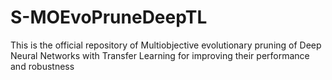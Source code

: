 # S-MOEvoPruneDeepTL

This is the official repository of Multiobjective evolutionary pruning of Deep Neural Networks with Transfer Learning for improving their performance and robustness
